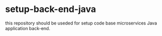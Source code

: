 # setup-back-end-java
this repository   should be useded for setup  code base microservices Java application back-end.

